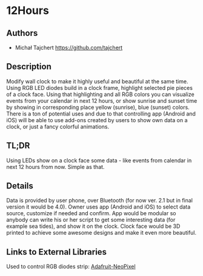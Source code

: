 # 12Hours 

## Authors
- Michał Tajchert https://github.com/tajchert

## Description
Modify wall clock to make it highly useful and beautiful at the same time. Using RGB LED diodes build in a clock frame, highlight selected pie pieces of a clock face. Using that highlighting and all RGB colors you can visualize events from your calendar in next 12 hours, or show sunrise and sunset time by showing in corresponding place yellow (sunrise), blue (sunset) colors. There is a ton of potential uses and due to that controlling app (Android and iOS) will be able to use add-ons created by users to show own data on a clock, or just a fancy colorful animations.

## TL;DR
Using LEDs show on a clock face some data - like events from calendar in next 12 hours from now. Simple as that.

## Details
Data is provided by user phone, over Bluetooth (for now ver. 2.1 but in final version it would be 4.0).
Owner uses app (Android and iOS) to select data source, customize if needed and confirm. App would be modular so anybody can write his or her script to get some interesting data (for example sea tides), and show it on the clock.
Clock face would be 3D printed to achieve some awesome designs and make it even more beautiful.

## Links to External Libraries

Used to control RGB diodes strip:
[Adafruit-NeoPixel](https://github.com/adafruit/Adafruit_NeoPixel "Adafruit-NeoPixel")


